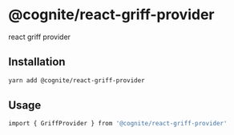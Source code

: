 # @cognite/react-griff-provider

react griff provider

## Installation

```sh
yarn add @cognite/react-griff-provider
```

## Usage

```sh
import { GriffProvider } from '@cognite/react-griff-provider'
```
